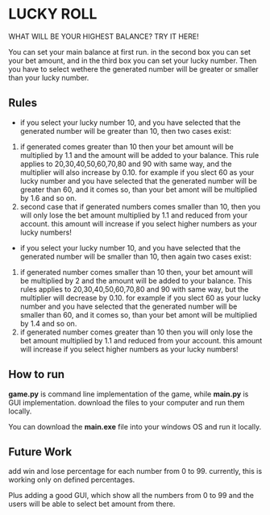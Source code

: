 
# LUCKY ROLL

WHAT WILL BE YOUR HIGHEST BALANCE? TRY IT HERE!

You can set your main balance at first run. in the second box you can set your bet amount, and in the third box you can set your lucky number. Then you have to select wethere the generated number will be greater or smaller than your lucky number.

## Rules

- if you select your lucky number 10, and you have selected that the generated number will be greater than 10, then two cases exist:
1. if generated comes greater than 10 then your bet amount will be multiplied by 1.1 and the amount will be added to your balance. This rule applies to 20,30,40,50,60,70,80 and 90 with same way, and the multiplier will also increase by 0.10. for example if you slect 60 as your lucky number and you have selected that the generated number will be greater than 60, and it comes so, than your bet amont will be multiplied by 1.6 and so on.
2. second case that if generated numbers comes smaller than 10, then you will only lose the bet amount multiplied by 1.1 and reduced from your account. this amount will increase if you select higher numbers as your lucky numbers!

- if you select your lucky number 10, and you have selected that the generated number will be smaller than 10, then again two cases exist: 

1. if generated number comes smaller than 10 then, your bet amount will be multiplied by 2 and the amount will be added to your balance. This rules applies to 20,30,40,50,60,70,80 and 90 with same way, but the multiplier will decrease by 0.10. for example if you slect 60 as your lucky number and you have selected that the generated number will be smaller than 60, and it comes so, than your bet amont will be multiplied by 1.4 and so on.
2. if generated number comes greater than 10 then you will only lose the bet amount multiplied by 1.1 and reduced from your account. this amount will increase if you select higher numbers as your lucky numbers!


## How to run
**game.py** is command line implementation of the game, while **main.py** is GUI implementation. download the files to your computer and run them locally. 

You can download the **main.exe** file into your windows OS and run it locally.

## Future Work
add win and lose percentage for each number from 0 to 99.
currently, this is working only on defined percentages.

Plus adding a good GUI, which show all the numbers from 0 to 99 and the users will be able to select bet amount from there.
